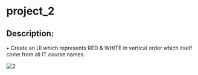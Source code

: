 # project_2

## Description:

• Create an Ul which represents RED & WHITE in vertical order which itself come from all IT course names.

![2](https://github.com/chitrodaS/Designer/assets/143987366/ea3f0058-e9df-43fb-946b-5d232422077d)
